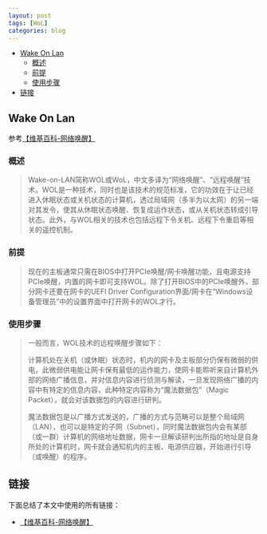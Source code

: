 ```yaml
---
layout: post
tags: [WoL]
categories: blog
---
```


<!-- vim-markdown-toc GFM -->

* [Wake On Lan](#wake-on-lan)
  * [概述](#概述)
  * [前提](#前提)
  * [使用步骤](#使用步骤)
* [链接](#链接)

<!-- vim-markdown-toc -->

## Wake On Lan
参考[【维基百科-网络唤醒】](https://zh.wikipedia.org/wiki/%E7%B6%B2%E8%B7%AF%E5%96%9A%E9%86%92)

### 概述
> Wake-on-LAN简称WOL或WoL，中文多译为“网络唤醒”、“远程唤醒”技术。WOL是一种技术，同时也是该技术的规范标准，它的功效在于让已经进入休眠状态或关机状态的计算机，透过局域网（多半为以太网）的另一端对其发令，使其从休眠状态唤醒、恢复成运作状态，或从关机状态转成引导状态。此外，与WOL相关的技术也包括远程下令关机、远程下令重启等相关的遥控机制。

### 前提
> 现在的主板通常只需在BIOS中打开PCIe唤醒/网卡唤醒功能，且电源支持PCIe唤醒，内置的网卡即可支持WOL。除了打开BIOS中的PCIe唤醒外，部分网卡还要在网卡的UEFI Driver Configuration界面/网卡在“Windows设备管理员”中的设置界面中打开网卡的WOL才行。

### 使用步骤
> 一般而言，WOL技术的远程唤醒步骤如下：
>
> 
> 计算机处在关机（或休眠）状态时，机内的网卡及主板部分仍保有微弱的供电，此微弱供电能让网卡保有最低的运作能力，使网卡能聆听来自计算机外部的网络广播信息，并对信息内容进行侦测与解读，一旦发现网络广播的内容中有特定的信息内容，此种特定内容称为“魔法数据包”（Magic Packet），就会对该数据包的内容进行研判。
> 
>
> 魔法数据包是以广播方式发送的，广播的方式与范畴可以是整个局域网（LAN），也可以是特定的子网（Subnet），同时魔法数据包内会有某部（或一群）计算机的网络地址数据，网卡一旦解读研判出所指的地址是自身所处的计算机时，网卡就会通知机内的主板、电源供应器，开始进行引导（或唤醒）的程序。
> 

## 链接
下面总结了本文中使用的所有链接：

<!-- link start -->
* [【维基百科-网络唤醒】](https://zh.wikipedia.org/wiki/%E7%B6%B2%E8%B7%AF%E5%96%9A%E9%86%92)

<!-- link end -->

<!-- abbreviations start -->

<!-- abbreviations end -->

